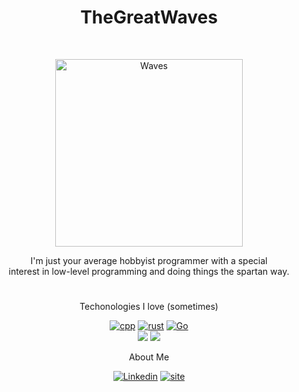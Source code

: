 <h1 align='center'>
 TheGreatWaves
</h1>
<br>
<p align='center'>
 <a href="#"><img src="https://ids.hvrd.art/ids/view/496796023?width=3000&height=3000" alt="Waves" height="300px" width="auto"></a>
</p>

<p align='center'>I'm just your average hobbyist programmer with a special <br> interest in low-level programming and doing things the spartan way.</p>

<h1></h1>

<p align='center'>Techonologies I love (sometimes)</p>

<p align='center'>
  <a href="#"><img src="https://img.shields.io/badge/c++-%2300599C.svg?style=for-the-badge&logo=c%2B%2B&logoColor=white" alt="cpp"/></a>
  <a href="#"><img src="https://img.shields.io/badge/rust-%23000000.svg?style=for-the-badge&logo=rust&logoColor=white" alt="rust"/></a>
  <a href="#"><img src="https://img.shields.io/badge/go-%2300ADD8.svg?style=for-the-badge&logo=go&logoColor=white" alt="Go"/></a>
<br>
  <a href="#"><img src="https://img.shields.io/badge/docker-%230db7ed.svg?style=for-the-badge&logo=docker&logoColor=white alt="Docker"/></a>
  <a href="#"><img src="https://img.shields.io/badge/Hugo-black.svg?style=for-the-badge&logo=Hugo alt="Hugo"/></a>
</p>

<p align='center'>About Me</p>

<p align='center'>
  <a href="https://www.linkedin.com/in/ochawin-apichattakul-0a5539309/" target="_blank"><img src="https://img.shields.io/badge/LinkedIn-0077B5?style=for-the-badge&logo=linkedin&logoColor=white" alt="Linkedin"/></a>
  <a href="https://thegreatwaves.github.io/" target="_blank"><img src="https://img.shields.io/badge/Portfolio-FF5722?style=for-the-badge&logo=todoist&logoColor=white" alt="site"/></a>
</p>
